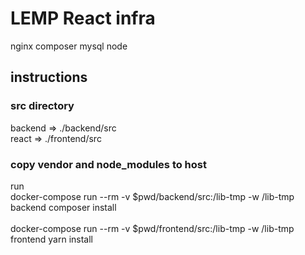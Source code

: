 # LEMP React infra
nginx
composer
mysql
node

## instructions

### src directory
backend => ./backend/src<br>
react => ./frontend/src<br>

### copy vendor and node_modules to host
run<br>
    docker-compose run --rm -v $pwd/backend/src:/lib-tmp -w /lib-tmp backend composer install<br>
    <br>
    docker-compose run --rm -v $pwd/frontend/src:/lib-tmp -w /lib-tmp frontend yarn install<br>
